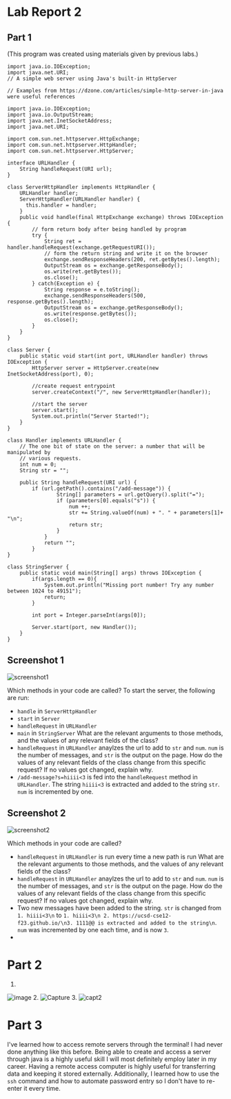 # Lab Report 2
## Part 1

(This program was created using materials given by previous labs.)
```
import java.io.IOException;
import java.net.URI;
// A simple web server using Java's built-in HttpServer

// Examples from https://dzone.com/articles/simple-http-server-in-java were useful references

import java.io.IOException;
import java.io.OutputStream;
import java.net.InetSocketAddress;
import java.net.URI;

import com.sun.net.httpserver.HttpExchange;
import com.sun.net.httpserver.HttpHandler;
import com.sun.net.httpserver.HttpServer;

interface URLHandler {
    String handleRequest(URI url);
}

class ServerHttpHandler implements HttpHandler {
    URLHandler handler;
    ServerHttpHandler(URLHandler handler) {
      this.handler = handler;
    }
    public void handle(final HttpExchange exchange) throws IOException {
        // form return body after being handled by program
        try {
            String ret = handler.handleRequest(exchange.getRequestURI());
            // form the return string and write it on the browser
            exchange.sendResponseHeaders(200, ret.getBytes().length);
            OutputStream os = exchange.getResponseBody();
            os.write(ret.getBytes());
            os.close();
        } catch(Exception e) {
            String response = e.toString();
            exchange.sendResponseHeaders(500, response.getBytes().length);
            OutputStream os = exchange.getResponseBody();
            os.write(response.getBytes());
            os.close();
        }
    }
}

class Server {
    public static void start(int port, URLHandler handler) throws IOException {
        HttpServer server = HttpServer.create(new InetSocketAddress(port), 0);

        //create request entrypoint
        server.createContext("/", new ServerHttpHandler(handler));

        //start the server
        server.start();
        System.out.println("Server Started!");
    }
}

class Handler implements URLHandler {
    // The one bit of state on the server: a number that will be manipulated by
    // various requests.
    int num = 0;
    String str = "";

    public String handleRequest(URI url) {
        if (url.getPath().contains("/add-message")) {
                String[] parameters = url.getQuery().split("=");
                if (parameters[0].equals("s")) {
                    num ++;
                    str += String.valueOf(num) + ". " + parameters[1]+ "\n";
                    return str;
                }
            }
            return "";
        }
}

class StringServer {
    public static void main(String[] args) throws IOException {
        if(args.length == 0){
            System.out.println("Missing port number! Try any number between 1024 to 49151");
            return;
        }

        int port = Integer.parseInt(args[0]);

        Server.start(port, new Handler());
    }
}
```

## Screenshot 1
![screenshot1](https://github.com/haley-gilmartin-chen/cse15l-lab-reports/assets/147003402/9b50f1fe-22b6-482a-a734-b87663d23b06)

Which methods in your code are called?
To start the server, the following are run:
* `handle` in `ServerHttpHandler`
* `start` in `Server`
* `handleRequest` in `URLHandler`
* `main` in `StringServer`
What are the relevant arguments to those methods, and the values of any relevant fields of the class?
* `handleRequest` in `URLHandler` anaylzes the url to add to `str` and `num`. `num` is the number of messages, and `str` is the output on the page.
How do the values of any relevant fields of the class change from this specific request? If no values got changed, explain why.
* `/add-message?s=hiiii<3` is fed into the `handleRequest` method in `URLHandler`. The string `hiiii<3` is extracted and added to the string `str`. `num` is incremented by one.

## Screenshot 2
![screenshot2](https://github.com/haley-gilmartin-chen/cse15l-lab-reports/assets/147003402/20de4f5b-7e9d-42e9-b293-9c735f0eaa8b)

Which methods in your code are called?
* `handleRequest` in `URLHandler` is run every time a new path is run
What are the relevant arguments to those methods, and the values of any relevant fields of the class?
* `handleRequest` in `URLHandler` anaylzes the url to add to `str` and `num`. `num` is the number of messages, and `str` is the output on the page.
How do the values of any relevant fields of the class change from this specific request? If no values got changed, explain why.
* Two new messages have been added to the string. `str` is changed from `1. hiiii<3\n` to `1. hiiii<3\n 2. https://ucsd-cse12-f23.github.io/\n3. 1111@@ is extracted and added to the string\n`. `num` was incremented by one each time, and is now `3`.
* 
# Part 2
1. 
![image](https://github.com/haley-gilmartin-chen/cse15l-lab-reports/assets/147003402/0bde3cd8-fa76-4f3c-a1b0-e99c54909826)
2. 
![Capture](https://github.com/haley-gilmartin-chen/cse15l-lab-reports/assets/147003402/ebb2fd7f-f209-4269-848a-36d7386b3abf)
3. 
![capt2](https://github.com/haley-gilmartin-chen/cse15l-lab-reports/assets/147003402/e9454265-b202-46ea-99eb-9ccc5e4535c2)

# Part 3

I've learned how to access remote servers through the terminal! I had never done anything like this before. Being able to create and access a server through java is a highly useful skill I will most definitely employ later in my career. Having a remote access computer is highly useful for transferring data and keeping it stored externally. Additionally, I learned how to use the `ssh` command and how to automate password entry so I don't have to re-enter it every time. 


